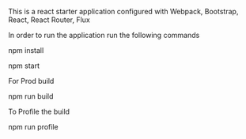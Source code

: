 This is a react starter application configured with Webpack, Bootstrap, React, React Router, Flux

In order to run the application run the following commands

npm install

npm start

For Prod build

npm run build

To Profile the build

npm run profile
